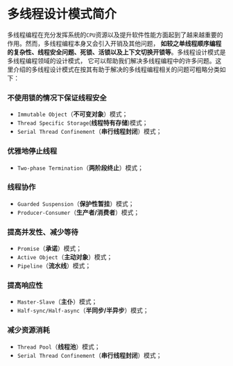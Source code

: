 多线程设计模式简介
===========================================================================
多线程编程在充分发挥系统的`CPU`资源以及提升软件性能方面起到了越来越重要的作用。然而，多线程编程本身又会引入开销及其他问题，
**如较之单线程顺序编程的复杂性、线程安全问题、死锁、活锁以及上下文切换开锁等**。多线程设计模式是多线程编程领域的设计模式，
它可以帮助我们解决多线程编程中的许多问题。这里介绍的多线程设计模式在按其有助于解决的多线程编程相关的问题可粗略分类如下：

### 不使用锁的情况下保证线程安全
+ `Immutable Object`（**不可变对象**）模式；
+ `Thread Specific Storage`(**线程特有存储**)模式；
+ `Serial Thread Confinement`（**串行线程封闭**）模式；

### 优雅地停止线程
+ `Two-phase Termination`（**两阶段终止**）模式；

### 线程协作
+ `Guarded Suspension`（**保护性暂挂**）模式；
+ `Producer-Consumer`（**生产者/消费者**）模式；

### 提高并发性、减少等待
+ `Promise`（**承诺**）模式；
+ `Active Object`（**主动对象**）模式；
+ `Pipeline`（**流水线**）模式；

### 提高响应性
+ `Master-Slave`（**主仆**）模式；
+ `Half-sync/Half-async`（**半同步/半异步**）模式；

### 减少资源消耗
+ `Thread Pool`（**线程池**）模式；
+ `Serial Thread Confinement`（**串行线程封闭**）模式；




